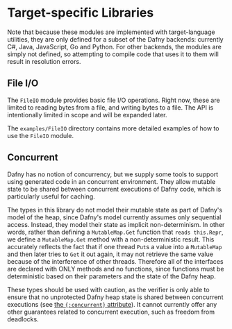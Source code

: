 # Target-specific Libraries

Note that because these modules are implemented with target-language utilities,
they are only defined for a subset of the Dafny backends:
currently C#, Java, JavaScript, Go and Python.
For other backends, the modules are simply not defined,
so attempting to compile code that uses it to them will result
in resolution errors.

## File I/O

The `FileIO` module provides basic file I/O operations.
Right now, these are limited to reading bytes from a file, and writing bytes to a file.
The API is intentionally limited in scope and will be expanded later.

The `examples/FileIO` directory contains more detailed examples of how to use the `FileIO` module.

## Concurrent

Dafny has no notion of concurrency, but we supply some tools to support using
generated code in an concurrent environment. 
They allow mutable state to be shared between concurrent executions of Dafny code,
which is particularly useful for caching.

The types in this library do not model their mutable state as part of
Dafny's model of the heap,
since Dafny's model currently assumes only sequential access.
Instead, they model their state as implicit non-determinism.
In other words, rather than defining a `MutableMap.Get` function that `reads this.Repr`,
we define a `MutableMap.Get` method with a non-deterministic result.
This accurately reflects the fact that if one thread `Put`s a value into a `MutableMap`
and then later tries to `Get` it out again,
it may not retrieve the same value because of the interference of other threads.
Therefore all of the interfaces are declared with ONLY methods and no functions,
since functions must be deterministic based on their parameters and the state of the Dafny heap.

These types should be used with caution,
as the verifier is only able to ensure that no unprotected Dafny heap state
is shared between concurrent executions
(see [the `{:concurrent}` attribute](https://dafny.org/dafny/DafnyRef/DafnyRef#sec-concurrent-attribute)).
It cannot currently offer any other guarantees related to concurrent execution,
such as freedom from deadlocks.
